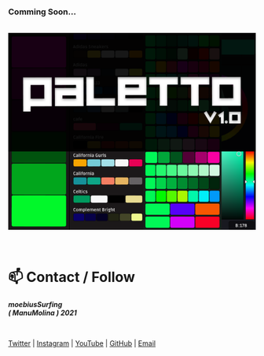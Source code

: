 ### Comming Soon...

<br/>

<div align="left">
<!--
<img src="./banner.gif">
-->
<img src="https://github.com/moebiussurfing/ofxColorManager/blob/develop/docs/itch.io/Paletto_Thumbnail.png">
</div>

<br/>
<br/>

<h1>📫 Contact / Follow</h1>

<p>
<strong> 
<em>
moebiusSurfing
<br/>
( ManuMolina ) 2021
</em>
</strong>
</p>

<br/>

<p>
<a href="https://twitter.com/moebiusSurfing/" rel="nofollow">Twitter</a> | 
<a href="https://www.instagram.com/moebiusSurfing/" rel="nofollow">Instagram</a> | 
<a href="https://www.youtube.com/moebiusSurfing" rel="nofollow">YouTube</a> | 
<a href="https://github.com/moebiussurfing" target="_blank">GitHub</a> | 
<a href="mailto:moebiussurfing@gmail.com" target="_blank">Email</a>
</p>

<!--
**moebiussurfing/moebiusSurfing** is a ✨ _special_ ✨ repository because its `README.md` (this file) appears on your GitHub profile.

Here are some ideas to get you started:

- 🔭 I’m currently working on ...
- 🌱 I’m currently learning ...
- 👯 I’m looking to collaborate on ...
- 🤔 I’m looking for help with ...
- 💬 Ask me about ...
- 📫 How to reach me: ...
- 😄 Pronouns: ...
- ⚡ Fun fact: ...
-->
